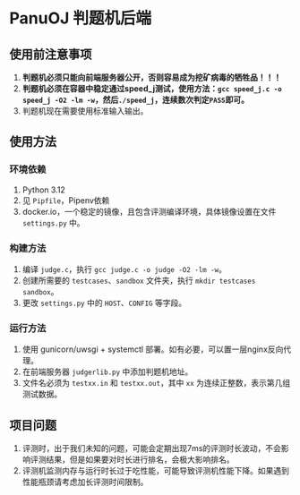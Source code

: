 # PanuOJ 判题机后端

## 使用前注意事项
1. **判题机必须只能向前端服务器公开，否则容易成为挖矿病毒的牺牲品！！！**
2. **判题机必须在容器中稳定通过speed_j测试，使用方法：`gcc speed_j.c -o speed_j -O2 -lm -w`，然后`./speed_j`，连续数次判定`PASS`即可。**
3. 判题机现在需要使用标准输入输出。
## 使用方法
### 环境依赖
1. Python 3.12
2. 见 `Pipfile`，Pipenv依赖
3. docker.io，一个稳定的镜像，且包含评测编译环境，具体镜像设置在文件 `settings.py` 中。
### 构建方法
1. 编译 `judge.c`，执行 `gcc judge.c -o judge -O2 -lm -w`。
2. 创建所需要的 `testcases`、`sandbox` 文件夹，执行 `mkdir testcases sandbox`。
3. 更改 `settings.py` 中的 `HOST`、`CONFIG` 等字段。
### 运行方法
1. 使用 gunicorn/uwsgi + systemctl 部署。如有必要，可以置一层nginx反向代理。
2. 在前端服务器 `judgerlib.py` 中添加判题机地址。
3. 文件名必须为 `testxx.in` 和 `testxx.out`，其中 `xx` 为连续正整数，表示第几组测试数据。
## 项目问题
1. 评测时，出于我们未知的问题，可能会定期出现7ms的评测时长波动，不会影响评测结果，但是如果要对时长进行排名，会极大影响排名。
2. 评测机监测内存与运行时长过于吃性能，可能导致评测机性能下降。如果遇到性能瓶颈请考虑加长评测时间限制。